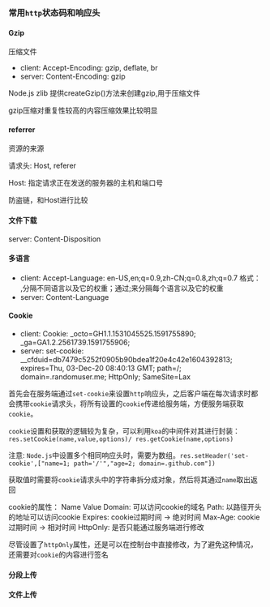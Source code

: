 ### 常用`http`状态码和响应头
#### Gzip
压缩文件
* client: Accept-Encoding: gzip, deflate, br
* server: Content-Encoding: gzip

Node.js zlib 提供createGzip()方法来创建gzip,用于压缩文件

gzip压缩对重复性较高的内容压缩效果比较明显

#### referrer
资源的来源

请求头: Host, referer

Host: 指定请求正在发送的服务器的主机和端口号

防盗链，和Host进行比较

#### 文件下载
server: Content-Disposition

#### 多语言
* client: Accept-Language: en-US,en;q=0.9,zh-CN;q=0.8,zh;q=0.7
  格式： ,分隔不同语言以及它的权重；通过;来分隔每个语言以及它的权重
* server: Content-Language

#### Cookie
* client: Cookie: _octo=GH1.1.1531045525.1591755890; _ga=GA1.2.2561739.1591755906; 
* server: set-cookie: __cfduid=db7479c5252f0905b90bdea1f20e4c42e1604392813; expires=Thu, 03-Dec-20 08:40:13 GMT; path=/; domain=.randomuser.me; HttpOnly; SameSite=Lax

首先会在服务端通过`set-cookie`来设置`http`响应头，之后客户端在每次请求时都会携带`cookie`请求头，将所有设置的`cookie`传递给服务端，方便服务端获取`cookie`。

`cookie`设置和获取的逻辑较为复杂，可以利用`koa`的中间件对其进行封装：`res.setCookie(name,value,options)/ res.getCookie(name,options)`

注意: `Node.js`中设置多个相同响应头时，需要为数组。`res.setHeader('set-cookie',["name=1; path='/'","age=2; domain=.github.com"])`

获取值时需要将`cookie`请求头中的字符串拆分成对象，然后将其通过`name`取出返回

cookie的属性：
Name 
Value 
Domain: 可以访问cookie的域名
Path: 以路径开头的地址可以访问cookie
Expires: cookie过期时间 -> 绝对时间
Max-Age: cookie过期时间 -> 相对时间
HttpOnly: 是否只能通过服务端进行修改

尽管设置了`httpOnly`属性，还是可以在控制台中直接修改，为了避免这种情况，还需要对`cookie`的内容进行签名 
 

#### 分段上传

#### 文件上传

####  


